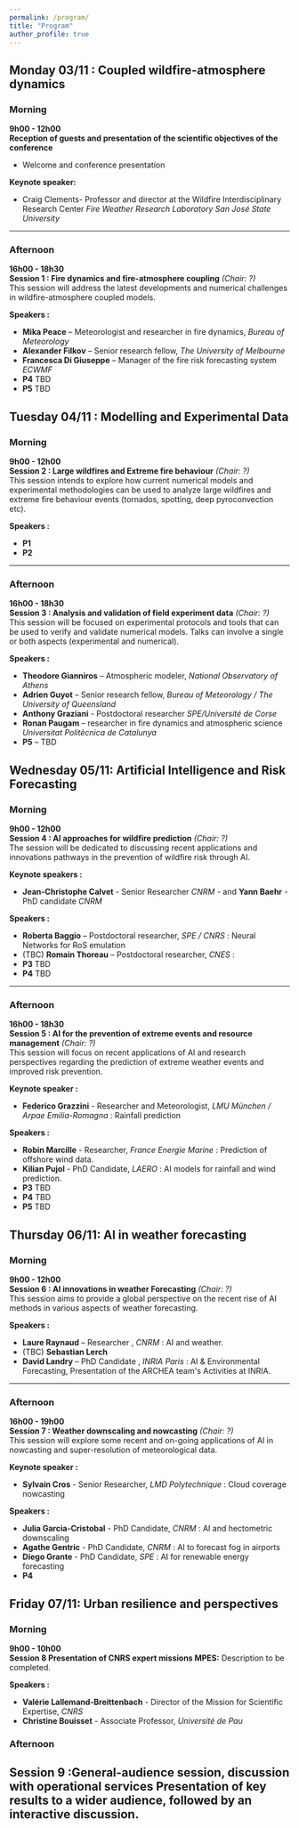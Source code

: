 ```yaml
---
permalink: /program/
title: "Program"
author_profile: true
---
```

## Monday 03/11 : Coupled wildfire-atmosphere  dynamics

### Morning
**9h00 - 12h00**  
**Reception of guests and presentation of the scientific objectives of the conference**
- Welcome and conference presentation

**Keynote speaker:**  
- Craig Clements- Professor and director at the Wildfire Interdisciplinary Research Center  *Fire Weather Research Laboratory San José State University*

---
### Afternoon
**16h00 - 18h30**  
**Session 1 : Fire dynamics and fire-atmosphere coupling** *(Chair: ?)*  
This session will address the latest developments and numerical challenges in wildfire-atmosphere coupled models.

**Speakers :**  
- **Mika Peace** – Meteorologist and researcher in fire dynamics, *Bureau of Meteorology*
- **Alexander Filkov** – Senior research fellow, *The University of Melbourne* 
- **Francesca Di Giuseppe** – Manager of the fire risk forecasting system *ECWMF*
- **P4** TBD
- **P5** TBD


## Tuesday 04/11 : Modelling and Experimental Data

### Morning
**9h00 - 12h00**  
**Session 2 : Large wildfires and Extreme fire behaviour** *(Chair: ?)*  
This session intends to explore how current numerical models and experimental methodologies can be used to analyze large wildfires and extreme fire behaviour events (tornados, spotting, deep pyroconvection etc).

**Speakers :**  
- **P1** 
- **P2**

---

### Afternoon
**16h00 - 18h30**  
**Session 3 : Analysis and validation of field experiment data** *(Chair: ?)*  
This session will be focused on  experimental protocols and tools that can be used to verify and validate numerical models. Talks can involve a single or both aspects (experimental and numerical).

**Speakers :**  
- **Theodore Gianniros** – Atmospheric modeler, *National Observatory of Athens*
- **Adrien Guyot** – Senior research fellow, *Bureau of Meteorology / The University of Queensland* 
- **Anthony Graziani** - Postdoctoral researcher *SPE/Université de Corse*
- **Ronan Paugam** – researcher in fire dynamics and atmospheric science *Universitat Politècnica de Catalunya*
- **P5** – TBD

## Wednesday 05/11: Artificial Intelligence and Risk Forecasting

### Morning
**9h00 - 12h00**  
**Session 4 : AI approaches for wildfire prediction** *(Chair: ?)*  
The session will be dedicated to discussing recent applications and innovations pathways in the prevention of wildfire risk through AI.

**Keynote speakers :**  
- **Jean-Christophe Calvet** - Senior Researcher *CNRM* - and **Yann Baehr** -PhD candidate *CNRM*

**Speakers :**  
-  **Roberta Baggio** – Postdoctoral researcher, *SPE / CNRS* : Neural Networks for RoS emulation
- (TBC) **Romain Thoreau** – Postdoctoral researcher, *CNES* : 
- **P3** TBD  
- **P4** TBD

---

### Afternoon
**16h00 - 18h30**  
**Session 5 : AI for the prevention of extreme events and resource management** *(Chair: ?)*  
This session will focus on recent applications of AI and research perspectives regarding the prediction of extreme weather events and improved risk prevention.

**Keynote speaker :**  
- **Federico Grazzini** - Researcher and Meteorologist, *LMU München / Arpae Emilia-Romagna* : Rainfall prediction

**Speakers :**  
- **Robin Marcille** - Researcher, *France Energie Marine* : Prediction of offshore wind data.
- **Kilian Pujol** - PhD Candidate, *LAERO* : AI models for rainfall and wind prediction.
-  **P3** TBD
-  **P4** TBD
-  **P5** TBD


## Thursday 06/11: AI in weather forecasting

### Morning
**9h00 - 12h00**  
**Session 6 : AI innovations in weather Forecasting** *(Chair: ?)*  
This session aims to provide a global perspective on the recent rise of AI methods in various aspects of weather forecasting.

**Speakers :**  
- **Laure Raynaud** – Researcher , *CNRM* : AI and weather.
- (TBC) **Sebastian Lerch** 
- **David Landry** – PhD Candidate , *INRIA Paris* : AI & Environmental Forecasting, Presentation of the ARCHEA team's Activities at INRIA.

---

### Afternoon
**16h00 - 19h00**  
**Session 7 : Weather downscaling and nowcasting** *(Chair: ?)*  
This session will explore some recent and on-going applications of AI in nowcasting and super-resolution of meteorological data.

**Keynote speaker :**  
- **Sylvain Cros** - Senior Researcher, *LMD Polytechnique* : Cloud coverage nowcasting

**Speakers :**  
- **Julia Garcia-Cristobal** - PhD Candidate, *CNRM* : AI and hectometric downscaling
- **Agathe Gentric** - PhD Candidate, *CNRM* : AI to forecast fog in airports
- **Diego Grante** - PhD Candidate, *SPE* : AI for renewable energy forecasting
- **P4**

## Friday 07/11: Urban resilience and perspectives

### Morning 
**9h00 - 10h00**  
**Session 8 Presentation of CNRS expert missions MPES:**
Description to be completed.

**Speakers :**  
- **Valérie Lallemand-Breittenbach** - Director of the Mission for Scientific Expertise, *CNRS*
- **Christine Bouisset** -  Associate Professor, *Université de Pau*

### Afternoon
**Session 9 :General-audience session, discussion with operational services**
Presentation of key results to a wider audience, followed by an interactive discussion.
---


